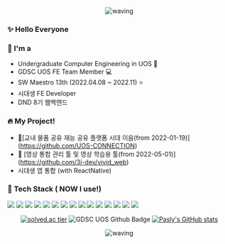 <div width="100%" align="center">
  
  ![waving](https://capsule-render.vercel.app/api?type=waving&height=200&text=Pasly&fontAlign=80&fontAlignY=40&color=gradient)
  
</div>

### :sparkles: Hello Everyone 


### :tophat: I'm a
* Undergraduate Computer Engineering in UOS :school:
* GDSC UOS FE Team Member :computer:
* SW Maestro 13th (2022.04.08 ~ 2022.11) :star:
* 시대생 FE Developer
* DND 8기 웹백엔드

### :fire: My Project!
* 🎈[교내 물품 공유 재능 공유 플랫폼 시대 이음(from 2022-01-19)] (https://github.com/UOS-CONNECTION) 
* :book: [영상 통합 관리 툴 및 영상 학습용 툴(from 2022-05-01)] (https://github.com/3j-dev/vivid_web)
* 시대생 앱 통합 (with ReactNative)


### :star2: Tech Stack ( NOW I use!)


<p>
  <img src="https://img.shields.io/badge/React-61DAFB?style=for-the-badge&logo=React&logoColor=white"/></a>
  <img src="https://img.shields.io/badge/HTML5-E34F26?style=for-the-badge&logo=HTML5&logoColor=white"/></a>
  <img src="https://img.shields.io/badge/CSS3-1572B6?style=for-the-badge&logo=CSS3&logoColor=white"/></a>
  <img src="https://img.shields.io/badge/SCSS-CC6699?style=for-the-badge&logo=sass&logoColor=white"/></a>
  <img src="https://img.shields.io/badge/styled--components-DB7093?style=for-the-badge&logo=styled-components&logoColor=white"/></a>
  <img src="https://img.shields.io/badge/MUI-%230081CB.svg?style=for-the-badge&logo=mui&logoColor=white"/></a>
  <img src="https://img.shields.io/badge/-Storybook-FF4785?style=for-the-badge&logo=storybook&logoColor=white"/></a>
  <img src="https://img.shields.io/badge/JavaScript-F7DF1E?style=for-the-badge&logo=JavaScript&logoColor=white"/></a>
  <img src="https://img.shields.io/badge/TypeScript-3178C6?style=for-the-badge&logo=typescript&logoColor=white"/></a>
  <img src="https://img.shields.io/badge/Socket.io-black?style=for-the-badge&logo=socket.io&badgeColor=010101"/></a>
  <img src="https://img.shields.io/badge/C++-00599C?style=for-the-badge&logo=C%2B%2B&logoColor=white"/></a>
  <img src="https://img.shields.io/badge/express.js-%23404d59.svg?style=for-the-badge&logo=express&logoColor=%2361DAFB"/></a>
  <img src="https://img.shields.io/badge/mysql-%2300f.svg?style=for-the-badge&logo=mysql&logoColor=white"/></a>
  <img src="https://img.shields.io/badge/github%20actions-%232671E5.svg?style=for-the-badge&logo=githubactions&logoColor=white"/></a>
  <img src="https://img.shields.io/badge/AWS-%23FF9900.svg?style=for-the-badge&logo=amazon-aws&logoColor=white"/></a>
</p>
  
  
<div align = "center">
 
  [![solved.ac tier](http://mazassumnida.wtf/api/v2/generate_badge?boj=inwoo920)](https://solved.ac/inwoo920)
  ![GDSC UOS Github Badge](https://gdsc-uos-github-badge.vercel.app/api/color/pasly0920)
  [![Pasly's GitHub stats](https://github-readme-stats.vercel.app/api?username=pasly0920&show_icons=true&theme=buefy)](https://github.com/anuraghazra/github-readme-stats)
  
</div>

<div width="100%" align="center">
  
![waving](https://capsule-render.vercel.app/api?type=waving&height=200&color=gradient&section=footer&rotate=360)

</div>
